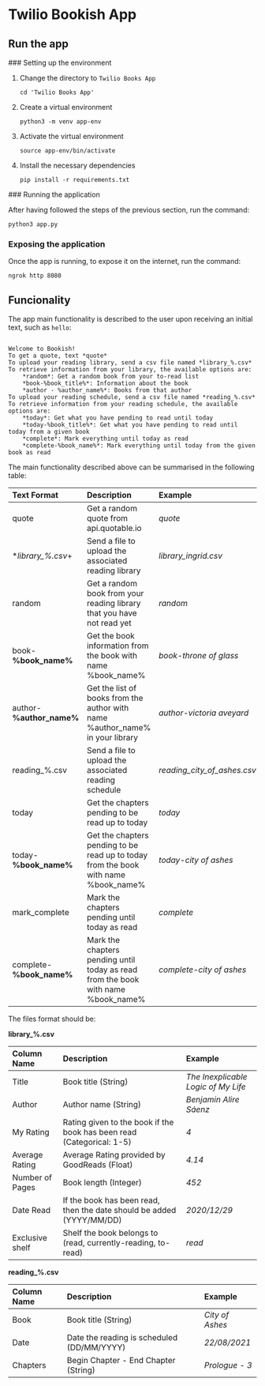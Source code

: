 # Twilio Bookish App

## Run the app

### Setting up the environment

1. Change the directory to `Twilio Books App`
    ```
    cd 'Twilio Books App'
    ```
2. Create a virtual environment
    ```
    python3 -m venv app-env
    ```
3. Activate the virtual environment
    ```
    source app-env/bin/activate
    ```

4. Install the necessary dependencies
    ```
    pip install -r requirements.txt
    ```

### Running the application

After having followed the steps of the previous section, run the command:
```
python3 app.py
```

### Exposing the application

Once the app is running, to expose it on the internet, run the command:

```
ngrok http 8080
```

## Funcionality

The app main functionality is described to the user upon receiving an initial text, such as `hello`:

```

Welcome to Bookish!
To get a quote, text *quote*
To upload your reading library, send a csv file named *library_%.csv*
To retrieve information from your library, the available options are:
    *random*: Get a random book from your to-read list
    *book-%book_title%*: Information about the book
    *author - %author_name%*: Books from that author
To upload your reading schedule, send a csv file named *reading_%.csv*
To retrieve information from your reading schedule, the available options are:
    *today*: Get what you have pending to read until today
    *today-%book_title%*: Get what you have pending to read until today from a given book
    *complete*: Mark everything until today as read
    *complete-%book_name%*: Mark everything until today from the given book as read

```

The main functionality described above can be summarised in the following table:

| Text Format    | Description     | Example     |
| :------------- | :-------------- | :------------ |
| quote | Get a random quote from api.quotable.io | *quote* |
| **library_%.csv*+ | Send a file to upload the associated reading library | *library_ingrid.csv* |
| random | Get a random book from your reading library that you have not read yet | *random* |
| book-**%book_name%** | Get the book information from the book with name %book_name% | *book-throne of glass* |
| author-**%author_name%** | Get the list of books from the author with name %author_name% in your library | *author-victoria aveyard* |
| reading_%.csv | Send a file to upload the associated reading schedule | *reading_city_of_ashes.csv* |
| today | Get the chapters pending to be read up to today | *today* |
| today-**%book_name%** | Get the chapters pending to be read up to today from the book with name %book_name% | *today-city of ashes* |
| mark_complete | Mark the chapters pending until today as read | *complete* |
| complete-**%book_name%** | Mark the chapters pending until today as read from the book with name %book_name% | *complete-city of ashes* |


The files format should be:

**library_%.csv**

| Column Name | Description | Example |
| :------------- | :------------- | :------------- |
| Title | Book title (String) | *The Inexplicable Logic of My Life* |
| Author | Author name (String) | *Benjamin Alire Sáenz* |
| My Rating | Rating given to the book if the book has been read (Categorical: 1-5) | *4* |
| Average Rating | Average Rating provided by GoodReads (Float) | *4.14* |
| Number of Pages | Book length (Integer) | *452* |
| Date Read | If the book has been read, then the date should be added (YYYY/MM/DD) | *2020/12/29* |
| Exclusive shelf | Shelf the book belongs to (read, currently-reading, to-read) | *read* |


**reading_%.csv**

| Column Name | Description | Example |
| :------------- | :------------- | :------------- |
| Book | Book title (String) | *City of Ashes* |
| Date | Date the reading is scheduled (DD/MM/YYYY) | *22/08/2021* |
| Chapters | Begin Chapter - End Chapter (String) | *Prologue - 3* |
